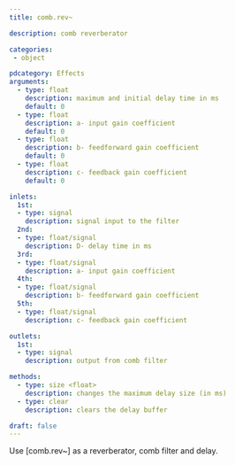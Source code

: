 ```yaml
---
title: comb.rev~

description: comb reverberator

categories:
 - object

pdcategory: Effects
arguments:
  - type: float
    description: maximum and initial delay time in ms
    default: 0
  - type: float
    description: a- input gain coefficient
    default: 0
  - type: float
    description: b- feedforward gain coefficient
    default: 0
  - type: float
    description: c- feedback gain coefficient
    default: 0

inlets:
  1st:
  - type: signal
    description: signal input to the filter
  2nd:
  - type: float/signal
    description: D- delay time in ms
  3rd:
  - type: float/signal
    description: a- input gain coefficient
  4th:
  - type: float/signal
    description: b- feedforward gain coefficient
  5th:
  - type: float/signal
    description: c- feedback gain coefficient

outlets:
  1st:
  - type: signal
    description: output from comb filter

methods:
  - type: size <float>
    description: changes the maximum delay size (in ms)
  - type: clear
    description: clears the delay buffer

draft: false
---
```


Use [comb.rev~] as a reverberator, comb filter and delay.
